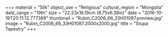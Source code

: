 +++
material = "Silk"
object_use = "Religious"
cultural_region = "Mongolia"
date_range = "19th"
size = "22.23x16.19cm (8.75x6.38in)"
date = "2016-10-19T20:11:12.777389"
thumbnail = "Rubin_C2006_66_33H01087.preview.jpg"
image = "Rubin_C2006_66_33H01087.2000x2000.jpg"
title = "Stupa Tapestry"
+++
